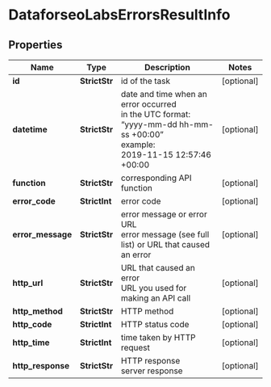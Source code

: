 # DataforseoLabsErrorsResultInfo


## Properties

| Name | Type | Description | Notes |
|------------ | ------------- | ------------- | -------------|
**id** | **StrictStr** | id of the task |[optional]|
**datetime** | **StrictStr** | date and time when an error occurred<br>in the UTC format: “yyyy-mm-dd hh-mm-ss +00:00”<br>example:<br>2019-11-15 12:57:46 +00:00 |[optional]|
**function** | **StrictStr** | corresponding API function |[optional]|
**error_code** | **StrictInt** | error code |[optional]|
**error_message** | **StrictStr** | error message or error URL<br>error message (see full list) or URL that caused an error |[optional]|
**http_url** | **StrictStr** | URL that caused an error<br>URL you used for making an API call |[optional]|
**http_method** | **StrictStr** | HTTP method |[optional]|
**http_code** | **StrictInt** | HTTP status code |[optional]|
**http_time** | **StrictInt** | time taken by HTTP request |[optional]|
**http_response** | **StrictStr** | HTTP response<br>server response |[optional]|